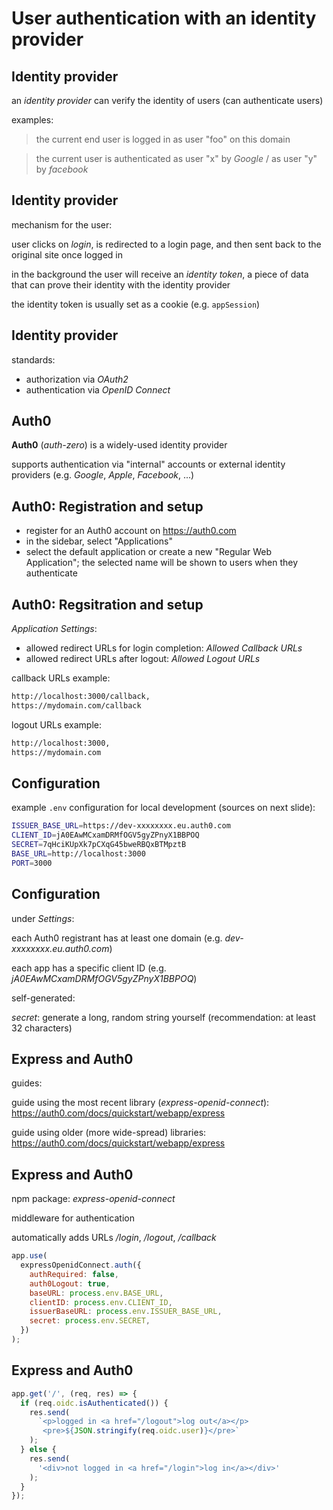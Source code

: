 <!--
related sections in:
- react-advanced
- node-and-express-intermediate
-->

# User authentication with an identity provider

## Identity provider

an _identity provider_ can verify the identity of users (can authenticate users)

examples:

> the current end user is logged in as user "foo" on this domain

> the current user is authenticated as user "x" by _Google_ / as user "y" by _facebook_

## Identity provider

mechanism for the user:

user clicks on _login_, is redirected to a login page, and then sent back to the original site once logged in

in the background the user will receive an _identity token_, a piece of data that can prove their identity with the identity provider

the identity token is usually set as a cookie (e.g. `appSession`)

## Identity provider

standards:

- authorization via _OAuth2_
- authentication via _OpenID Connect_

## Auth0

**Auth0** (_auth-zero_) is a widely-used identity provider

supports authentication via "internal" accounts or external identity providers (e.g. _Google_, _Apple_, _Facebook_, ...)

## Auth0: Registration and setup

- register for an Auth0 account on <https://auth0.com>
- in the sidebar, select "Applications"
- select the default application or create a new "Regular Web Application"; the selected name will be shown to users when they authenticate

<!--
registration details:
select region: EU / US / AU
select account type: personal / company
-->

## Auth0: Regsitration and setup

_Application Settings_:

- allowed redirect URLs for login completion: _Allowed Callback URLs_
- allowed redirect URLs after logout: _Allowed Logout URLs_

callback URLs example:

```txt
http://localhost:3000/callback,
https://mydomain.com/callback
```

logout URLs example:

```txt
http://localhost:3000,
https://mydomain.com
```

## Configuration

example `.env` configuration for local development (sources on next slide):

```bash
ISSUER_BASE_URL=https://dev-xxxxxxxx.eu.auth0.com
CLIENT_ID=jA0EAwMCxamDRMfOGV5gyZPnyX1BBPOQ
SECRET=7qHciKUpXk7pCXqG45bweRBQxBTMpztB
BASE_URL=http://localhost:3000
PORT=3000
```

## Configuration

under _Settings_:

each Auth0 registrant has at least one domain (e.g. _dev-xxxxxxxx.eu.auth0.com_)

each app has a specific client ID (e.g. _jA0EAwMCxamDRMfOGV5gyZPnyX1BBPOQ_)

self-generated:

_secret_: generate a long, random string yourself (recommendation: at least 32 characters)

## Express and Auth0

guides:

guide using the most recent library (_express-openid-connect_): https://auth0.com/docs/quickstart/webapp/express

guide using older (more wide-spread) libraries: https://auth0.com/docs/quickstart/webapp/express

## Express and Auth0

npm package: _express-openid-connect_

middleware for authentication

automatically adds URLs _/login_, _/logout_, _/callback_

```js
app.use(
  expressOpenidConnect.auth({
    authRequired: false,
    auth0Logout: true,
    baseURL: process.env.BASE_URL,
    clientID: process.env.CLIENT_ID,
    issuerBaseURL: process.env.ISSUER_BASE_URL,
    secret: process.env.SECRET,
  })
);
```

## Express and Auth0

```js
app.get('/', (req, res) => {
  if (req.oidc.isAuthenticated()) {
    res.send(
      `<p>logged in <a href="/logout">log out</a></p>
       <pre>${JSON.stringify(req.oidc.user)}</pre>`
    );
  } else {
    res.send(
      '<div>not logged in <a href="/login">log in</a></div>'
    );
  }
});
```
